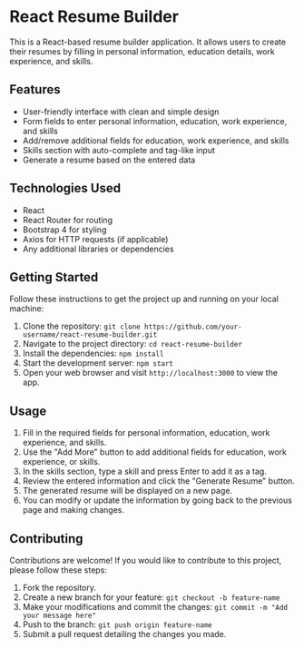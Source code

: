 # React Resume Builder

This is a React-based resume builder application. It allows users to create their resumes by filling in personal information, education details, work experience, and skills.

## Features

- User-friendly interface with clean and simple design
- Form fields to enter personal information, education, work experience, and skills
- Add/remove additional fields for education, work experience, and skills
- Skills section with auto-complete and tag-like input
- Generate a resume based on the entered data

## Technologies Used

- React
- React Router for routing
- Bootstrap 4 for styling
- Axios for HTTP requests (if applicable)
- Any additional libraries or dependencies

## Getting Started

Follow these instructions to get the project up and running on your local machine:

1. Clone the repository: `git clone https://github.com/your-username/react-resume-builder.git`
2. Navigate to the project directory: `cd react-resume-builder`
3. Install the dependencies: `npm install`
4. Start the development server: `npm start`
5. Open your web browser and visit `http://localhost:3000` to view the app.

## Usage

1. Fill in the required fields for personal information, education, work experience, and skills.
2. Use the "Add More" button to add additional fields for education, work experience, or skills.
3. In the skills section, type a skill and press Enter to add it as a tag.
4. Review the entered information and click the "Generate Resume" button.
5. The generated resume will be displayed on a new page.
6. You can modify or update the information by going back to the previous page and making changes.

## Contributing

Contributions are welcome! If you would like to contribute to this project, please follow these steps:

1. Fork the repository.
2. Create a new branch for your feature: `git checkout -b feature-name`
3. Make your modifications and commit the changes: `git commit -m "Add your message here"`
4. Push to the branch: `git push origin feature-name`
5. Submit a pull request detailing the changes you made.

